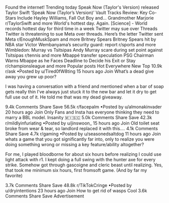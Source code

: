 Found the internet!
Trending today
Speak Now (Taylor's Version) released
Taylor Swift ‘Speak Now (Taylor’s Version)’ Vault Tracks Review: Key Co-Stars Include Hayley Williams, Fall Out Boy and… Grandmother Marjorie
r/TaylorSwift and more
World's hottest day. Again.
[Science] - World records hottest day for third time in a week
Twitter may sue over Threads
Twitter is threatening to sue Meta over threads. Here’s the letter Twitter sent Meta
r/EnoughMuskSpam and more
Britney Spears
Britney Spears hit by NBA star Victor Wembanyama’s security guard: report
r/sports and more
Wimbledon: Murray vs Tsitsipas
Andy Murray scare during set point against Tsitsipas
r/tennis and more
Mbappé transfer speculation
PSG Chairman Warns Mbappe as he Faces Deadline to Decide his Exit or Stay
r/championsleague and more
Popular posts
Hot
Everywhere
New
Top
10.9k
r/ask
•Posted by
u/Tired0fW8ting
15 hours ago
Join
What’s a dead give away you grew up poor?

I was having a conversation with a friend and mentioned when a bar of soap gets really thin I’ve always just stuck it to the new bar and let it dry to get full use out of it. He told me that was my dead giveaway.

9.4k Comments
Share
Save
56.5k
r/facepalm
•Posted by
u/almonakinvader
20 hours ago
Join
Only Fans and Insta has everyone thinking they need to marry a BBL model. Insanity
 🇲​🇮​🇸​🇨​
5.0k Comments
Share
Save
42.3k
r/mildlyinfuriating
•Posted by
u/jinswoon_
15 hours ago
Join
Old toilet seat broke from wear & tear, so landlord replaced it with this….
4.1k Comments
Share
Save
4.7k
r/gaming
•Posted by
u/seasonedsaltdog
11 hours ago
Join
whats a game that you got significantly far into, only to realize you were doing something wrong or missing a key feature/ability altogether?

For me, I played bloodborne for about six hours before realizing I could use light attack with r1. I kept doing a full swing with the hunter axe for every strike. Somehow got through gascoigne and cleric beast until realizing. Yes, that took me minimum six hours, first fromsoft game. (And by far my favorite)

3.7k Comments
Share
Save
48.8k
r/TikTokCringe
•Posted by
u/dryintentions
23 hours ago
Join
How to get rid of wasps
Cool
3.6k Comments
Share
Save
Advertisement